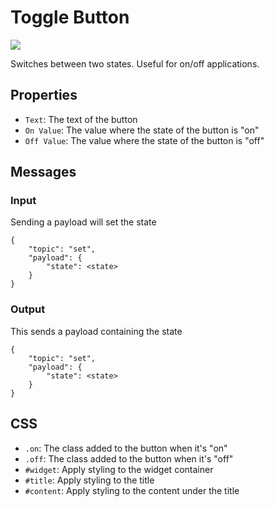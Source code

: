 # Toggle Button
![](https://raw.githubusercontent.com/haydendonald/NodeRed-Dashbored/main/img/widgets/toggleButton.png)

Switches between two states. Useful for on/off applications.

## Properties
* `Text`: The text of the button
* `On Value`: The value where the state of the button is "on"
* `Off Value`: The value where the state of the button is "off"

## Messages
### Input
Sending a payload will set the state
```
{
    "topic": "set",
    "payload": {
        "state": <state>
    }
}
```

### Output
This sends a payload containing the state
```
{
    "topic": "set",
    "payload": {
        "state": <state>
    }
}
```

## CSS
* `.on`: The class added to the button when it's "on"
* `.off`: The class added to the button when it's "off"
* `#widget`: Apply styling to the widget container
* `#title`: Apply styling to the title
* `#content`: Apply styling to the content under the title